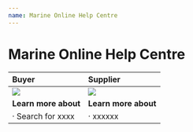 ```yaml
---
name: Marine Online Help Centre
---
```


# Marine Online Help Centre

|**Buyer**|**Supplier**|
|:---|:---|   
|![](https://bwec-file.oss-cn-hongkong.aliyuncs.com/cms/Buyer.png)|![](https://bwec-file.oss-cn-hongkong.aliyuncs.com/cms/Supplier.png)|
|**Learn more about**|**Learn more about**|
|&middot; Search for xxxx|&middot; xxxxxx|



